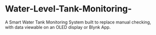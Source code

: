 # Water-Level-Tank-Monitoring-
A Smart Water Tank Monitoring System built to replace manual checking, with data viewable on an OLED display or Blynk App.
